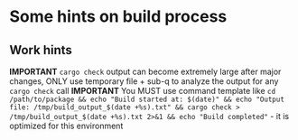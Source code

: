 # Some hints on build process

## Work hints

**IMPORTANT** `cargo check` output can become extremely large after major changes, ONLY use temporary file + sub-q to analyze the output for any `cargo check` call
**IMPORTANT** You MUST use command template like `cd /path/to/package && echo "Build started at: $(date)" && echo "Output file: /tmp/build_output_$(date +%s).txt" && cargo check > /tmp/build_output_$(date +%s).txt 2>&1 && echo "Build completed"` - it is optimized for this environment
